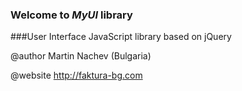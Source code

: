 ### Welcome to *MyUI* library
###User Interface JavaScript library based on jQuery

@author  Martin Nachev (Bulgaria)

@website http://faktura-bg.com
